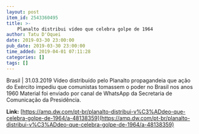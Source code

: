 ```yaml
---
layout: post
item_id: 2543360495
title: >-
    Planalto distribui vídeo que celebra golpe de 1964
author: Tatu D'Oquei
date: 2019-03-30 23:00:00
pub_date: 2019-03-30 23:00:00
time_added: 2019-04-01 07:11:28
categories: []
tags: []
---
```


Brasil | 31.03.2019 Vídeo distribuído pelo Planalto propagandeia que ação do Exército impediu que comunistas tomassem o poder no Brasil nos anos 1960 Material foi enviado por canal de WhatsApp da Secretaria de Comunicação da Presidência.

**Link:** [https://amp.dw.com/pt-br/planalto-distribui-v%C3%ADdeo-que-celebra-golpe-de-1964/a-48138359](https://amp.dw.com/pt-br/planalto-distribui-v%C3%ADdeo-que-celebra-golpe-de-1964/a-48138359)

